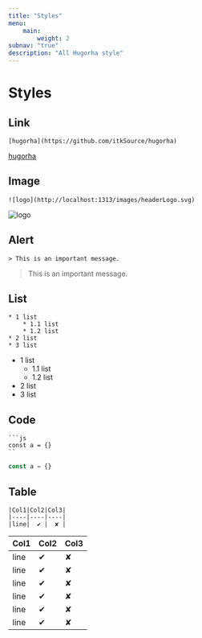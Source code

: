 ```yaml
---
title: "Styles"
menu: 
    main:
        weight: 2
subnav: "true"
description: "All Hugorha style"
---
```


# Styles

## Link

```text
[hugorha](https://github.com/itkSource/hugorha)
```

[hugorha](https://github.com/itkSource/hugorha)

## Image

```text
![logo](http://localhost:1313/images/headerLogo.svg)
```

![logo](http://localhost:1313/images/headerLogo.svg)

## Alert

```text
> This is an important message.
```

> This is an important message.

## List

```text
* 1 list
    * 1.1 list
    * 1.2 list
* 2 list
* 3 list
```

* 1 list
    * 1.1 list
    * 1.2 list
* 2 list
* 3 list

## Code

```text
```js
const a = {}
``
```

```js
const a = {}
```

## Table

```text
|Col1|Col2|Col3|
|----|----|----|
|line|  ✔ |  ✘ |
```

|Col1|Col2|Col3|
|----|----|----|
|line|  ✔ |  ✘ |
|line|  ✔ |  ✘ |
|line|  ✔ |  ✘ |
|line|  ✔ |  ✘ |
|line|  ✔ |  ✘ |
|line|  ✔ |  ✘ |
